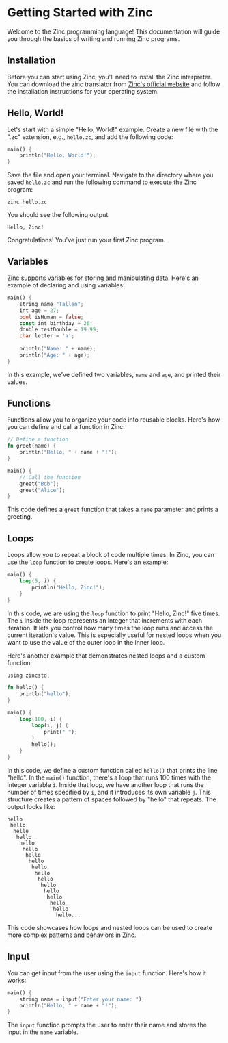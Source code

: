 # Getting Started with Zinc

Welcome to the Zinc programming language! This documentation will guide you through the basics of writing and running Zinc programs.

## Installation

Before you can start using Zinc, you'll need to install the Zinc interpreter. You can download the zinc translator from [Zinc's official website](https://github.com/Talleeenos69/ZINC/blob/main/) and follow the installation instructions for your operating system.

## Hello, World!

Let's start with a simple "Hello, World!" example. Create a new file with the ".zc" extension, e.g., `hello.zc`, and add the following code:

```rust
main() {
    println("Hello, World!");
}
```

Save the file and open your terminal. Navigate to the directory where you saved `hello.zc` and run the following command to execute the Zinc program:

```shell
zinc hello.zc
```

You should see the following output:

```shell
Hello, Zinc!
```

Congratulations! You've just run your first Zinc program.

## Variables

Zinc supports variables for storing and manipulating data. Here's an example of declaring and using variables:

```rust
main() {
    string name "Tallen";
    int age = 27;
    bool isHuman = false;
    const int birthday = 26;
    double testDouble = 19.99;
    char letter = 'a';
    
    println("Name: " + name);
    println("Age: " + age);
}
```

In this example, we've defined two variables, `name` and `age`, and printed their values.

## Functions

Functions allow you to organize your code into reusable blocks. Here's how you can define and call a function in Zinc:

```rust
// Define a function
fn greet(name) {
    println("Hello, " + name + "!");
}

main() {
    // Call the function
    greet("Bob");
    greet("Alice");
}
```

This code defines a `greet` function that takes a `name` parameter and prints a greeting.

## Loops

Loops allow you to repeat a block of code multiple times. In Zinc, you can use the `loop` function to create loops. Here's an example:

```rust
main() {
    loop(5, i) {
        println("Hello, Zinc!");
    }
}
```

In this code, we are using the `loop` function to print "Hello, Zinc!" five times. The `i` inside the loop represents an integer that increments with each iteration. It lets you control how many times the loop runs and access the current iteration's value. This is especially useful for nested loops when you want to use the value of the outer loop in the inner loop.

Here's another example that demonstrates nested loops and a custom function:

```rust
using zincstd;

fn hello() {
    println("hello");
}

main() {
    loop(100, i) {
        loop(i, j) {
            print(" ");
        }
        hello();
    }
}
```

In this code, we define a custom function called `hello()` that prints the line "hello". In the `main()` function, there's a loop that runs 100 times with the integer variable `i`. Inside that loop, we have another loop that runs the number of times specified by `i`, and it introduces its own variable `j`. This structure creates a pattern of spaces followed by "hello" that repeats. The output looks like:

```shell
hello
 hello
  hello
   hello
    hello
     hello
      hello
       hello
        hello
         hello
          hello
           hello
            hello
             hello
              hello
               hello
                hello...
```

This code showcases how loops and nested loops can be used to create more complex patterns and behaviors in Zinc.

## Input

You can get input from the user using the `input` function. Here's how it works:

```rust
main() {
    string name = input("Enter your name: ");
    println("Hello, " + name + "!");
}
```

The `input` function prompts the user to enter their name and stores the input in the `name` variable.
